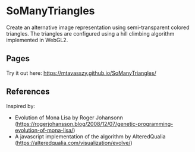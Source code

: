 # SoManyTriangles
Create an alternative image representation using semi-transparent colored triangles. 
The triangles are configured using a hill climbing algorithm implemented in WebGL2.

## Pages
Try it out here: https://mtavasszy.github.io/SoManyTriangles/

## References
Inspired by: 
- Evolution of Mona Lisa by Roger Johansonn (https://rogerjohansson.blog/2008/12/07/genetic-programming-evolution-of-mona-lisa/) 
- A javascript implementation of the algorithm by AlteredQualia (https://alteredqualia.com/visualization/evolve/)
